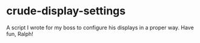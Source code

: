 # crude-display-settings
A script I wrote for my boss to configure his displays in a proper way. Have fun, Ralph!
